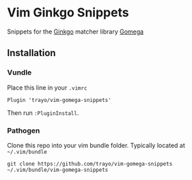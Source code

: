 # Vim Ginkgo Snippets

Snippets for the [Ginkgo](https://github.com/onsi/ginkgo) matcher library [Gomega](https://github.com/onsi/gomega)

## Installation

### Vundle

Place this line in your `.vimrc`

```
Plugin 'trayo/vim-gomega-snippets'
```

Then run `:PluginInstall`.

### Pathogen

Clone this repo into your vim bundle folder. Typically located at `~/.vim/bundle`

```
git clone https://github.com/trayo/vim-gomega-snippets ~/.vim/bundle/vim-gomega-snippets
```
